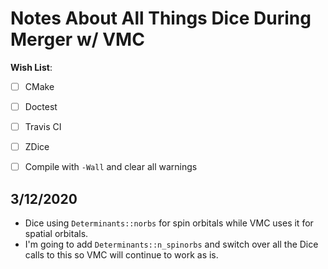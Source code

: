 # Notes About All Things Dice During Merger w/ VMC

__Wish List__:
- [ ] CMake
- [ ] Doctest 
- [ ] Travis CI
- [ ] ZDice
- [ ] Compile with `-Wall` and clear all warnings


## 3/12/2020
- Dice using `Determinants::norbs` for spin orbitals while VMC uses it for spatial orbitals.
- I'm going to add `Determinants::n_spinorbs` and switch over all the Dice calls to this so VMC will continue to work as is.
